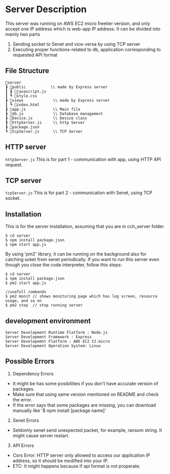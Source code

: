 # Server Description
This server was running on AWS EC2 micro freetier version, and only accept one IP address which is web-app IP address.
It can be divided into mainly two parts
1) Sending socket to Senet and vice-versa by using TCP server
2) Executing proper functions-related to db, application corresponding to requested API format

## File Structure
```
📂server
┣ 📂public           \\ made by Express server
┃ ┣ 📜javascript.js
┃ ┗ 📜style.css
┣ 📂views             \\ made by Express server 
┃ ┗ 📜index.html
┣ 📜app.js            \\ Main file
┣ 📜db.js             \\ Database management
┣ 📜Device.js         \\ Device class
┣ 📜httpServer.js     \\ http Server
┣ 📜package.json
┗ 📜tcpServer.js      \\ TCP Server
```

## HTTP server
```httpServer.js```
This is for part 1 - communication with app, using HTTP API request.

## TCP server
```tcpServer.js```
This is for part 2 - communication with Senet, using TCP socket.

## Installation
This is for the server installation, assuming that you are in cch_server folder.
```
$ cd server
$ npm install package.json
$ npm start app.js
```
By using 'pm2' library, it can be running on the background also for catching soket from senet periodically.
If you want to run this server even though you close the code interpreter, follow this steps:
```
$ cd server
$ npm install package.json
$ pm2 start app.js

//usefull commands
$ pm2 monit // shows monitoring page which has log screen, resource usage, and so on
$ pm2 stop  // stop running server
```

## development environment
``` 
Server Development Runtime Flatform : Node.js
Server Development Framework : Express
Server Developemnt Flatform : AWS EC2 t2.micro
Server Development Operation System: Linux
```

## Possible Errors
1. Dependency Errors
  - It might be has some posibilities if you don't have accurate version of packages.
  - Make sure that using same version mentioned on README and check the error.
  - If the error says that some packages are missing, you can download manually like '$ npm install [package name]'

2. Senet Errors
  - Seldomly senet send unexpected packet, for example, ransom string. It might cause server restart.

3. API Errors
  - Cors Error: HTTP server only allowed to access our application IP address, so it should be modified into your IP.
  - ETC: It might happens because if api format is not properate.
